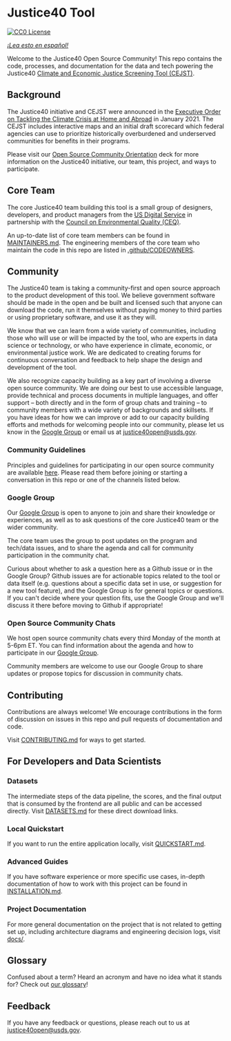 # Justice40 Tool

[![CC0 License](https://img.shields.io/badge/license-CCO--1.0-brightgreen)](https://github.com/usds/justice40-tool/blob/main/LICENSE.md)

_[¡Lea esto en español!](README-es.md)_

Welcome to the Justice40 Open Source Community! This repo contains the code, processes, and documentation for the data and tech powering the Justice40 [Climate and Economic Justice Screening Tool (CEJST)](https://screeningtool.geoplatform.gov).

## Background

The Justice40 initiative and CEJST were announced in the [Executive Order on Tackling the Climate Crisis at Home and Abroad](https://www.whitehouse.gov/briefing-room/presidential-actions/2021/01/27/executive-order-on-tackling-the-climate-crisis-at-home-and-abroad/) in January 2021. The CEJST includes interactive maps and an initial draft scorecard which federal agencies can use to prioritize historically overburdened and underserved communities for benefits in their programs.

Please visit our [Open Source Community Orientation](docs/Justice40_Open_Source_Community_Orientation.pptx) deck for more information on the Justice40 initiative, our team, this project, and ways to participate.

## Core Team

The core Justice40 team building this tool is a small group of designers, developers, and product managers from the [US Digital Service](https://www.usds.gov) in partnership with the [Council on Environmental Quality (CEQ)](https://www.whitehouse.gov/ceq/).

An up-to-date list of core team members can be found in [MAINTAINERS.md](MAINTAINERS.md). The engineering members of the core team who maintain the code in this repo are listed in [.github/CODEOWNERS](.github/CODEOWNERS).

## Community

The Justice40 team is taking a community-first and open source approach to the product development of this tool. We believe government software should be made in the open and be built and licensed such that anyone can download the code, run it themselves without paying money to third parties or using proprietary software, and use it as they will.

We know that we can learn from a wide variety of communities, including those who will use or will be impacted by the tool, who are experts in data science or technology, or who have experience in climate, economic, or environmental justice work. We are dedicated to creating forums for continuous conversation and feedback to help shape the design and development of the tool.

We also recognize capacity building as a key part of involving a diverse open source community. We are doing our best to use accessible language, provide technical and process documents in multiple languages, and offer support – both directly and in the form of group chats and training – to community members with a wide variety of backgrounds and skillsets. If you have ideas for how we can improve or add to our capacity building efforts and methods for welcoming people into our community, please let us know in the [Google Group](https://groups.google.com/u/4/g/justice40-open-source) or email us at justice40open@usds.gov.

### Community Guidelines

Principles and guidelines for participating in our open source community are available [here](COMMUNITY_GUIDELINES.md). Please read them before joining or starting a conversation in this repo or one of the channels listed below.

### Google Group

Our [Google Group](https://groups.google.com/u/4/g/justice40-open-source) is open to anyone to join and share their knowledge or experiences, as well as to ask questions of the core Justice40 team or the wider community.

The core team uses the group to post updates on the program and tech/data issues, and to share the agenda and call for community participation in the community chat.

Curious about whether to ask a question here as a Github issue or in the Google Group? Github issues are for actionable topics related to the tool or data itself (e.g. questions about a specific data set in use, or suggestion for a new tool feature), and the Google Group is for general topics or questions. If you can't decide where your question fits, use the Google Group and we'll discuss it there before moving to Github if appropriate!

### Open Source Community Chats

We host open source community chats every third Monday of the month at 5-6pm ET. You can find information about the agenda and how to participate in our [Google Group](https://groups.google.com/u/4/g/justice40-open-source).

Community members are welcome to use our Google Group to share updates or propose topics for discussion in community chats.

## Contributing

Contributions are always welcome! We encourage contributions in the form of discussion on issues in this repo and pull requests of documentation and code.

Visit [CONTRIBUTING.md](CONTRIBUTING.md) for ways to get started.

## For Developers and Data Scientists

### Datasets

The intermediate steps of the data pipeline, the scores, and the final output that is consumed by the frontend are all public and can be accessed directly. Visit [DATASETS.md](DATASETS.md) for these direct download links.

### Local Quickstart

If you want to run the entire application locally, visit [QUICKSTART.md](QUICKSTART.md).

### Advanced Guides

If you have software experience or more specific use cases, in-depth documentation of how to work with this project can be found in [INSTALLATION.md](INSTALLATION.md).

### Project Documentation

For more general documentation on the project that is not related to getting set up, including architecture diagrams and engineering decision logs, visit [docs/](docs/).

## Glossary

Confused about a term? Heard an acronym and have no idea what it stands for? Check out [our glossary](docs/glossary.md)!

## Feedback

If you have any feedback or questions, please reach out to us at justice40open@usds.gov.
